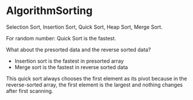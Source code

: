# AlgorithmSorting
Selection Sort, Insertion Sort, Quick Sort, Heap Sort, Merge Sort.

For random number:  Quick Sort is the fastest.

What about the presorted data and the reverse sorted data?
- Insertion sort is the fastest in presorted array
- Merge sort is the fastest in reverse sorted data

This quick sort always chooses the first element as its pivot because in the reverse-sorted array, the first element is the largest and nothing changes after first scanning.
